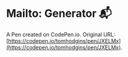 # Mailto: Generator 📬

A Pen created on CodePen.io. Original URL: [https://codepen.io/tomhodgins/pen/JXELMx](https://codepen.io/tomhodgins/pen/JXELMx).

